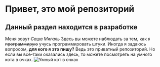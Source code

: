 # Привет, это мой репозиторий
## Данный раздел находится в разработке
Меня зовут *Саша Мигаль*
Здесь вы можете наблюдать за тем, как я ~~программирую~~ учусь программировать штуки.
Иногда я задаюсь вопросом, **для кого я это пишу?** Ведь это приватный репозиторий.
Но если вы всё-таки оказались здесь, то можете посмотреть на умного кота в очках.
![Умный кот в очках](https://thumbs.dreamstime.com/z/кот-профессора-lopeared-в-очках-лежит-на-столе-яркий-170477242.jpg?w=2048)
